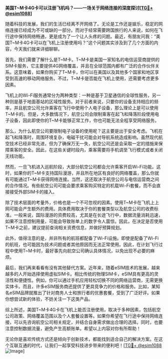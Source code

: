 **美国T~M卡4G卡可以注册飞机吗？——一场关于网络连接的深度探讨[[TG💪+ @esim1088](https://t.me/s/esim1088)]**

随着科技的发展，我们的生活已经离不开网络了。无论是工作还是娱乐，稳定的网络连接已经成为不可或缺的一部分。而对于经常需要跨国旅行的人来说，如何在飞行途中保持网络畅通，更是成为了一个让人头疼的问题。最近，有朋友问我：“美国T~M卡4G卡可以在飞机上注册使用吗？”这个问题其实涉及到了几个方面的内容，今天我们就来详细聊聊。

首先，我们需要了解什么是T~M卡。T~M卡是美国一家知名的电信运营商提供的SIM卡服务，它主要提供4G网络覆盖，并且在全球范围内都有广泛的合作伙伴关系。这意味着，如果你购买了T~M卡，你可以在美国以及其他多个国家和地区享受到高速的移动网络服务。不过，T~M卡是否能在飞机上使用，还需要考虑更多因素。

飞机上的Wi-Fi服务通常分为两种类型：一种是基于卫星通信的全球性服务，另一种则是基于地面基站的区域性服务。对于前者来说，只要你的设备支持相应的频率，并且航空公司允许乘客在飞行中使用个人电子设备，那么理论上是可以使用T~M卡的。但是，大多数情况下，航空公司会限制乘客在起飞和降落阶段使用电子设备，因此即使你的T~M卡能够正常工作，你也可能无法全程享受网络服务。

那么，为什么航空公司要限制电子设备的使用呢？这主要是出于安全考虑。飞机在起飞和降落时，周围环境复杂，电磁干扰可能会对导航系统造成影响。虽然现代航空技术已经非常先进，但为了确保万无一失，航空公司还是会采取一定的措施来保障乘客的安全。因此，在这些关键时段内，乘客需要将手机调至飞行模式或者关闭无线功能。

然而，一旦飞机进入巡航阶段，大部分航空公司都会允许乘客开启Wi-Fi功能。这时，如果你的T~M卡支持国际漫游，并且所在地区有良好的网络覆盖，那么你就有可能通过T~M卡获得网络连接。当然，这还取决于航空公司与电信运营商之间的合作情况。有些航空公司可能会要求乘客购买特定的机载Wi-Fi套餐，而不会直接接受外部SIM卡的接入。

除了技术层面的考量外，价格也是一个不可忽视的因素。使用T~M卡在飞机上上网可能会产生额外的费用。具体费用取决于你的套餐类型以及航空公司的收费标准。一般来说，国际漫游的资费较高，尤其是在长途飞行中，数据流量消耗迅速，如果不注意控制用量，可能会导致账单上的数字令人震惊。因此，在决定是否使用T~M卡之前，建议提前查询相关资费信息，并做好预算规划。

此外，值得注意的是，并非所有的航班都配备了Wi-Fi设施。即使是配备了Wi-Fi的航班，也可能因为技术问题或者其他原因而无法正常使用。因此，在计划飞行过程中使用T~M卡时，最好事先向航空公司确认具体情况，以免出现不必要的麻烦。

最后，我们再来看看有没有其他替代方案。近年来，随着eSIM技术的发展，越来越多的人开始选择使用虚拟SIM卡。相比传统的物理SIM卡，eSIM具有更高的灵活性和便捷性。例如，你可以通过手机应用轻松切换不同的网络运营商，无需更换实体卡。而且，许多eSIM服务商还提供了更具竞争力的价格和服务。比如，某知名eSIM品牌就推出了针对商务人士和旅行者的优惠套餐，受到了广泛好评。如果你想尝试新的体验，不妨关注一下这类产品。

综上所述，美国T~M卡4G卡在飞机上能否注册使用，取决于多种因素，包括航空公司政策、网络覆盖范围以及个人套餐设置等。如果你希望在飞行途中保持网络连接，可以先咨询航空公司相关规定，并结合自身需求做出合理的选择。同时，也要注意控制数据流量，避免产生高额账单。希望以上内容对你有所帮助！

无论你是喜欢传统方式还是倾向于创新技术，都能找到适合自己的解决方案。在这个互联互通的时代，让我们一起享受科技进步带来的便利吧！[[TG💪+ @esim1088](https://t.me/s/esim1088) ![Image](https://i.postimg.cc/4NQfJmqS/Snipaste-2025-05-13-00-14-12.png)]